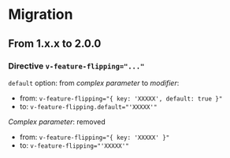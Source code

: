 # Migration

## From 1.x.x to 2.0.0

### Directive `v-feature-flipping="..."`

`default` option: from *complex parameter* to *modifier*:
* from: `v-feature-flipping="{ key: 'XXXXX', default: true }"`  
* to: `v-feature-flipping.default="'XXXXX'"`

*Complex parameter*: removed  
* from: `v-feature-flipping="{ key: 'XXXXX' }"`  
* to: `v-feature-flipping="'XXXXX'"`
